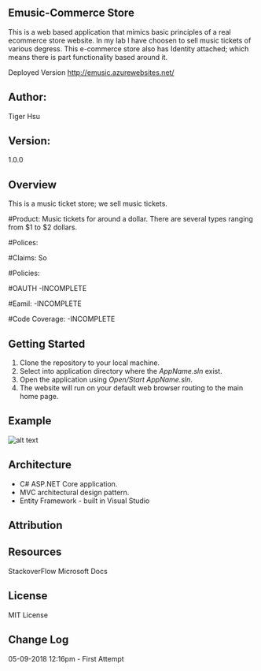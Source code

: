 ## Emusic-Commerce Store
This is a web based application that mimics basic principles of a real ecommerce store website. In
my lab I have choosen to sell music tickets of various degress. This e-commerce store also has
Identity attached; which means there is part functionality based around it.

Deployed Version
http://emusic.azurewebsites.net/

## Author:
Tiger Hsu

## Version:
1.0.0

## Overview
This is a music ticket store; we sell music tickets.

#Product:
Music tickets for around a dollar. There are several types ranging from $1 to $2 dollars.

#Polices:

#Claims: 
So 

#Policies:

#OAUTH
-INCOMPLETE

#Eamil:
-INCOMPLETE

#Code Coverage:
-INCOMPLETE


## Getting Started
1. Clone the repository to your local machine.
2. Select into application directory where the *AppName.sln* exist.
3. Open the application using *Open/Start AppName.sln*.
5. The website will run on your default web browser routing to the main home page.

## Example

![alt text](http://url/to/img.png)

<!-- Show them what looks like and how how to use the application.  -->

## Architecture
 - C# ASP.NET Core application.
 - MVC architectural design pattern.
 - Entity Framework - built in Visual Studio


## Attribution


## Resources
StackoverFlow
Microsoft Docs

## License
MIT License

## Change Log

05-09-2018 12:16pm - First Attempt